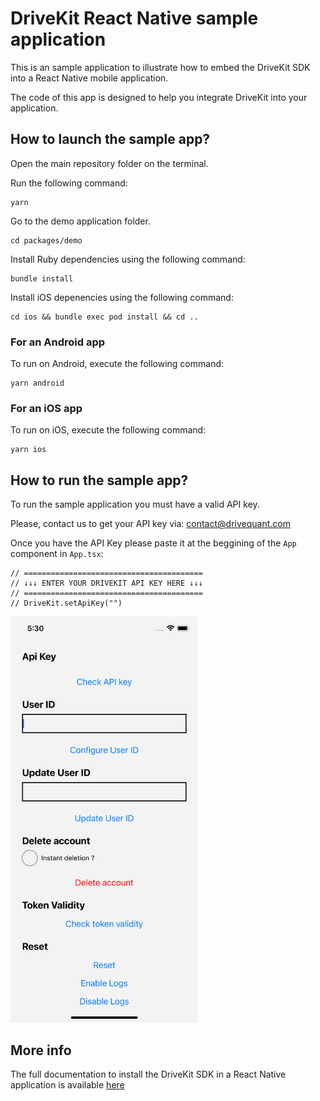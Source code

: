 # DriveKit React Native sample application

This is an sample application to illustrate how to embed the DriveKit SDK into a React Native mobile application.

The code of this app is designed to help you integrate DriveKit into your application.

## How to launch the sample app?

Open the main repository folder on the terminal.

Run the following command: 
```
yarn
```

Go to the demo application folder.
```
cd packages/demo
```

Install Ruby dependencies using the following command: 
```
bundle install
```

Install iOS depenencies using the following command:
```
cd ios && bundle exec pod install && cd ..
```
  
### For an Android app
To run on Android, execute the following command:
```
yarn android
```

### For an iOS app
To run on iOS, execute the following command:
```
yarn ios
```

## How to run the sample app?
To run the sample application you must have a valid API key.

Please, contact us to get your API key via: [contact@drivequant.com](mailto:contact@drivequant.com)

Once you have the API Key please paste it at the beggining of the `App` component in `App.tsx`: 
```
// ========================================
// ↓↓↓ ENTER YOUR DRIVEKIT API KEY HERE ↓↓↓
// ========================================
// DriveKit.setApiKey("") 
```

<img src="./doc/img/sample_app.png" width="300" />

## More info
The full documentation to install the DriveKit SDK in a React Native application is available [here](/../..) 
